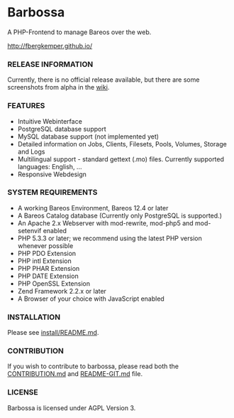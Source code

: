 Barbossa
========

A PHP-Frontend to manage Bareos over the web.

http://fbergkemper.github.io/

### RELEASE INFORMATION

Currently, there is no official release available, but there are some screenshots from alpha in the [wiki](https://github.com/fbergkemper/barbossa/wiki/Screenshots).

### FEATURES

* Intuitive Webinterface
* PostgreSQL database support
* MySQL database support (not implemented yet)
* Detailed information on Jobs, Clients, Filesets, Pools, Volumes, Storage and Logs
* Multilingual support - standard gettext (.mo) files. Currently supported languages: English, ...
* Responsive Webdesign

### SYSTEM REQUIREMENTS

* A working Bareos Environment, Bareos 12.4 or later
* A Bareos Catalog database (Currently only PostgreSQL is supported.)
* An Apache 2.x Webserver with mod-rewrite, mod-php5 and mod-setenvif enabled
* PHP 5.3.3 or later; we recommend using the latest PHP version whenever possible
* PHP PDO Extension
* PHP intl Extension
* PHP PHAR Extension
* PHP DATE Extension
* PHP OpenSSL Extension
* Zend Framework 2.2.x or later
* A Browser of your choice with JavaScript enabled

### INSTALLATION

Please see [install/README.md](install/README.md).

### CONTRIBUTION

If you wish to contribute to barbossa, please read both the
[CONTRIBUTION.md](CONTRIBUTION.md) and [README-GIT.md](README-GIT.md) file.

### LICENSE

Barbossa is licensed under AGPL Version 3.

